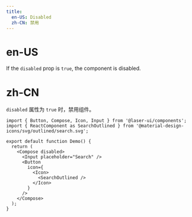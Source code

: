 ```yaml
---
title:
  en-US: Disabled
  zh-CN: 禁用
---
```


# en-US

If the `disabled` prop is `true`, the component is disabled.

# zh-CN

`disabled` 属性为 `true` 时，禁用组件。

```tsx
import { Button, Compose, Icon, Input } from '@laser-ui/components';
import { ReactComponent as SearchOutlined } from '@material-design-icons/svg/outlined/search.svg';

export default function Demo() {
  return (
    <Compose disabled>
      <Input placeholder="Search" />
      <Button
        icon={
          <Icon>
            <SearchOutlined />
          </Icon>
        }
      />
    </Compose>
  );
}
```

